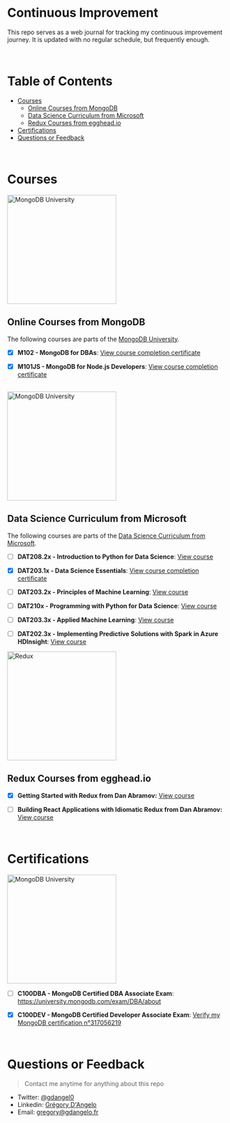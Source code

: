 # Continuous Improvement

This repo serves as a web journal for tracking my continuous improvement journey. It is updated with no regular schedule, but frequently enough.

<br>

# Table of Contents
* [Courses](#courses)
    * [Online Courses from MongoDB](#online-courses-from-mongodb)
    * [Data Science Curriculum from Microsoft](#data-science-curriculum-from-microsoft)
    * [Redux Courses from egghead.io](#redux-courses-from-eggheadio)
* [Certifications](#certifications)
* [Questions or Feedback](#questions-or-feedback)

<br>

# Courses

<img src="https://webassets.mongodb.com/_com_assets/cms/MongoDB-Logo-5c3a7405a85675366beb3a5ec4c032348c390b3f142f5e6dddf1d78e2df5cb5c.png" alt="MongoDB University" width="250">

## Online Courses from MongoDB

The following courses are parts of the [MongoDB University](https://university.mongodb.com/).

- [X] **M102 - MongoDB for DBAs**: [View course completion certificate](https://university.mongodb.com/course_completion/5262104e9d074bdf9717234206d02ce2)

- [X] **M101JS - MongoDB for Node.js Developers**: [View course completion certificate](http://university.mongodb.com/course_completion/a94e7a0563eb4556a189fb2d209e07be)

<br>

<img src="https://assets.onestore.ms/cdnfiles/onestorerolling-1606-01000/shell/v3/images/logo/microsoft.png" alt="MongoDB University" width="250">

## Data Science Curriculum from Microsoft

The following courses are parts of the [Data Science Curriculum from Microsoft](https://www.edx.org/microsoft-data-science-curriculum).

- [ ] **DAT208.2x - Introduction to Python for Data Science**: [View course](https://www.edx.org/course/introduction-python-data-science-microsoft-dat208x-2)

- [X] **DAT203.1x - Data Science Essentials**: [View course completion certificate](https://courses.edx.org/certificates/e73ea8d8a6644680b8254dd0e7f12e72)

- [ ] **DAT203.2x - Principles of Machine Learning**: [View course](https://www.edx.org/course/principles-machine-learning-microsoft-dat203-2x)

- [ ] **DAT210x - Programming with Python for Data Science**: [View course](https://www.edx.org/course/programming-python-data-science-microsoft-dat210x)

- [ ] **DAT203.3x - Applied Machine Learning**: [View course](https://www.edx.org/course/applied-machine-learning-microsoft-dat203-3x)

- [ ] **DAT202.3x - Implementing Predictive Solutions with Spark in Azure HDInsight**: [View course](https://www.edx.org/course/implementing-predictive-solutions-spark-microsoft-dat202-3x-0)

<img src="https://raw.githubusercontent.com/reactjs/redux/master/logo/logo-title-dark.png" alt="Redux" width="250">

## Redux Courses from egghead.io

- [X] **Getting Started with Redux from Dan Abramov:** [View course](https://egghead.io/courses/getting-started-with-redux)

- [ ] **Building React Applications with Idiomatic Redux from Dan Abramov:** [View course](https://egghead.io/courses/building-react-applications-with-idiomatic-redux)

<br>

# Certifications

<img src="https://webassets.mongodb.com/_com_assets/cms/MongoDB-Logo-5c3a7405a85675366beb3a5ec4c032348c390b3f142f5e6dddf1d78e2df5cb5c.png" alt="MongoDB University" width="250">

- [ ] **C100DBA - MongoDB Certified DBA Associate Exam**: https://university.mongodb.com/exam/DBA/about

- [X] **C100DEV - MongoDB Certified Developer Associate Exam**: [Verify my MongoDB certification n°317056219](https://university.mongodb.com/exams/verify_certificate)

<br>

# Questions or Feedback
> Contact me anytime for anything about this repo

* Twitter: [@gdangel0](https://twitter.com/gdangel0)
* Linkedin: [Grégory D'Angelo](https://www.linkedin.com/in/gregorydangelo)
* Email: gregory@gdangelo.fr
